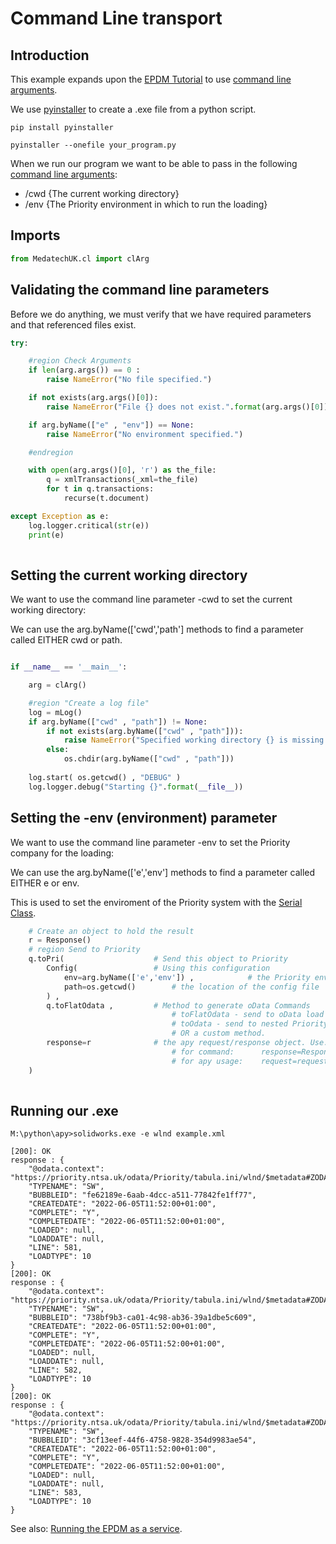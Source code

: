 # Command Line transport

## Introduction

This example expands upon the [EPDM Tutorial](../../../main/docs/epdm.md "EPDM Class") to use [command line arguments](../../../main/docs/cl.md "command line arguments").

We use [pyinstaller](https://pyinstaller.org/ "pyinstaller") to create a .exe file from a python script.
```
pip install pyinstaller

pyinstaller --onefile your_program.py

```

When we run our program we want to be able to pass in the following [command line arguments](../../../main/docs/cl.md "command line arguments"):
- /cwd {The current working directory}
- /env {The Priority environment in which to run the loading}

## Imports
```python
from MedatechUK.cl import clArg

```

## Validating the command line parameters
Before we do anything, we must verify that we have required parameters and that referenced files exist.
```python
try:     

    #region Check Arguments   
    if len(arg.args()) == 0 :
        raise NameError("No file specified.")

    if not exists(arg.args()[0]):
        raise NameError("File {} does not exist.".format(arg.args()[0]))

    if arg.byName(["e" , "env"]) == None:
        raise NameError("No environment specified.")

    #endregion

    with open(arg.args()[0], 'r') as the_file:        
        q = xmlTransactions(_xml=the_file)
        for t in q.transactions:
            recurse(t.document)

except Exception as e:
    log.logger.critical(str(e))
    print(e)
	
```

## Setting the current working directory

We want to use the command line parameter -cwd to set the current working directory:

We can use the arg.byName(['cwd','path'] methods to find a parameter called EITHER cwd or path.
```python

if __name__ == '__main__':    

    arg = clArg()

    #region "Create a log file"
    log = mLog()    
    if arg.byName(["cwd" , "path"]) != None:
        if not exists(arg.byName(["cwd" , "path"])):
            raise NameError("Specified working directory {} is missing.".format(arg.byName(["cwd" , "path"])))
        else:
            os.chdir(arg.byName(["cwd" , "path"]))
    
    log.start( os.getcwd() , "DEBUG" )            
    log.logger.debug("Starting {}".format(__file__))     

```

## Setting the -env (environment) parameter

We want to use the command line parameter -env to set the Priority company for the loading:

We can use the arg.byName(['e','env'] methods to find a parameter called EITHER e or env.

This is used to set the enviroment of the Priority system with the [Serial Class](../../../main/docs/serial.md "Serial Class").
```python
    # Create an object to hold the result    
    r = Response()    
    # region Send to Priority
    q.toPri(                    # Send this object to Priority        
        Config(                 # Using this configuration
            env=arg.byName(['e','env']) ,            # the Priority environment
            path=os.getcwd()        # the location of the config file
        ) , 
        q.toFlatOdata ,         # Method to generate oData Commands
                                    # toFlatOdata - send to oData load form
                                    # toOdata - send to nested Priority forms
                                    # OR a custom method.        
        response=r              # the apy request/response object. Use:
                                    # for command:      response=Response   (a new response is used)
                                    # for apy usage:    request=request     (the request.response is used)
    )
	
```

## Running our .exe
```
M:\python\apy>solidworks.exe -e wlnd example.xml

[200]: OK
response : {
    "@odata.context": "https://priority.ntsa.uk/odata/Priority/tabula.ini/wlnd/$metadata#ZODA_TRANS/$entity",
    "TYPENAME": "SW",
    "BUBBLEID": "fe62189e-6aab-4dcc-a511-77842fe1ff77",
    "CREATEDATE": "2022-06-05T11:52:00+01:00",
    "COMPLETE": "Y",
    "COMPLETEDATE": "2022-06-05T11:52:00+01:00",
    "LOADED": null,
    "LOADDATE": null,
    "LINE": 581,
    "LOADTYPE": 10
}
[200]: OK
response : {
    "@odata.context": "https://priority.ntsa.uk/odata/Priority/tabula.ini/wlnd/$metadata#ZODA_TRANS/$entity",
    "TYPENAME": "SW",
    "BUBBLEID": "738bf9b3-ca01-4c98-ab36-39a1dbe5c609",
    "CREATEDATE": "2022-06-05T11:52:00+01:00",
    "COMPLETE": "Y",
    "COMPLETEDATE": "2022-06-05T11:52:00+01:00",
    "LOADED": null,
    "LOADDATE": null,
    "LINE": 582,
    "LOADTYPE": 10
}
[200]: OK
response : {
    "@odata.context": "https://priority.ntsa.uk/odata/Priority/tabula.ini/wlnd/$metadata#ZODA_TRANS/$entity",
    "TYPENAME": "SW",
    "BUBBLEID": "3cf13eef-44f6-4758-9828-354d9983ae54",
    "CREATEDATE": "2022-06-05T11:52:00+01:00",
    "COMPLETE": "Y",
    "COMPLETEDATE": "2022-06-05T11:52:00+01:00",
    "LOADED": null,
    "LOADDATE": null,
    "LINE": 583,
    "LOADTYPE": 10
}

```
See also: [Running the EPDM as a service](../../../main/transport/service "Service Transport").
